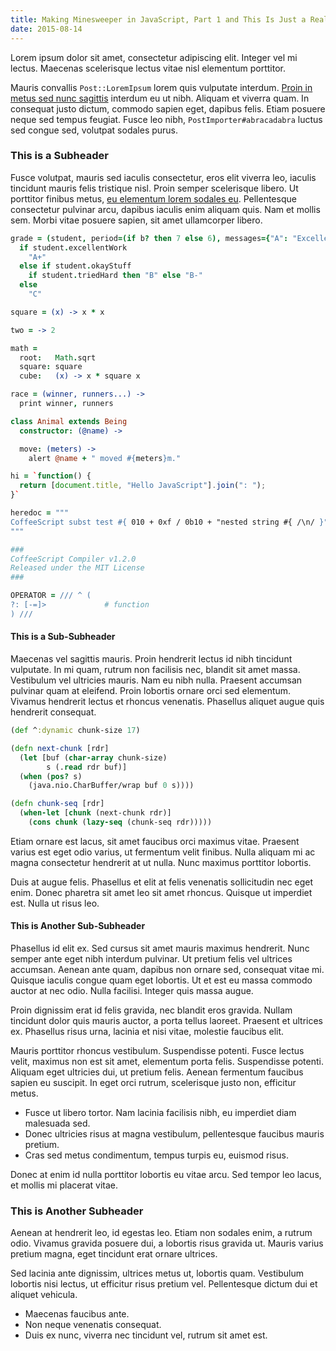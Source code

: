 ```yaml
---
title: Making Minesweeper in JavaScript, Part 1 and This Is Just a Really Long Title and Such and I'll Just Keep Going
date: 2015-08-14
---
```


Lorem ipsum dolor sit amet, consectetur adipiscing elit. Integer vel mi lectus.
Maecenas scelerisque lectus vitae nisl elementum porttitor.

Mauris convallis <code>Post::LoremIpsum</code> lorem quis vulputate interdum.
<a href="#">Proin in metus sed nunc sagittis</a> interdum eu ut nibh. Aliquam
et viverra quam. In consequat justo dictum, commodo sapien eget, dapibus
felis. Etiam posuere neque sed tempus feugiat. Fusce leo nibh,
<code>PostImporter#abracadabra</code> luctus sed congue sed, volutpat sodales
purus.

### This is a Subheader

Fusce volutpat, mauris sed iaculis consectetur, eros elit viverra leo, iaculis
tincidunt mauris felis tristique nisl. Proin semper scelerisque libero. Ut
porttitor finibus metus, <a href="#">eu elementum lorem sodales eu</a>.
Pellentesque consectetur pulvinar arcu, dapibus iaculis enim aliquam quis. Nam
et mollis sem. Morbi vitae posuere sapien, sit amet ullamcorper libero.

``` coffee
grade = (student, period=(if b? then 7 else 6), messages={"A": "Excellent"}) ->
  if student.excellentWork
    "A+"
  else if student.okayStuff
    if student.triedHard then "B" else "B-"
  else
    "C"

square = (x) -> x * x

two = -> 2

math =
  root:   Math.sqrt
  square: square
  cube:   (x) -> x * square x

race = (winner, runners...) ->
  print winner, runners

class Animal extends Being
  constructor: (@name) ->

  move: (meters) ->
    alert @name + " moved #{meters}m."

hi = `function() {
  return [document.title, "Hello JavaScript"].join(": ");
}`

heredoc = """
CoffeeScript subst test #{ 010 + 0xf / 0b10 + "nested string #{ /\n/ }"}
"""

###
CoffeeScript Compiler v1.2.0
Released under the MIT License
###

OPERATOR = /// ^ (
?: [-=]>             # function
) ///
```

#### This is a Sub-Subheader

Maecenas vel sagittis mauris. Proin hendrerit lectus id nibh tincidunt
vulputate. In mi quam, rutrum non facilisis nec, blandit sit amet massa.
Vestibulum vel ultricies mauris. Nam eu nibh nulla. Praesent accumsan pulvinar
quam at eleifend. Proin lobortis ornare orci sed elementum. Vivamus hendrerit
lectus et rhoncus venenatis. Phasellus aliquet augue quis hendrerit consequat.

``` clojure
(def ^:dynamic chunk-size 17)

(defn next-chunk [rdr]
  (let [buf (char-array chunk-size)
        s (.read rdr buf)]
  (when (pos? s)
    (java.nio.CharBuffer/wrap buf 0 s))))

(defn chunk-seq [rdr]
  (when-let [chunk (next-chunk rdr)]
    (cons chunk (lazy-seq (chunk-seq rdr)))))
```

Etiam ornare est lacus, sit amet faucibus orci maximus vitae. Praesent varius
est eget odio varius, ut fermentum velit finibus. Nulla aliquam mi ac magna
consectetur hendrerit at ut nulla. Nunc maximus porttitor lobortis.

Duis at augue felis. Phasellus et elit at felis venenatis sollicitudin nec eget
enim. Donec pharetra sit amet leo sit amet rhoncus. Quisque ut imperdiet est.
Nulla ut risus leo.

#### This is Another Sub-Subheader

Phasellus id elit ex. Sed cursus sit amet mauris maximus hendrerit. Nunc semper
ante eget nibh interdum pulvinar. Ut pretium felis vel ultrices accumsan. Aenean
ante quam, dapibus non ornare sed, consequat vitae mi. Quisque iaculis congue
quam eget lobortis. Ut et est eu massa commodo auctor at nec odio. Nulla
facilisi. Integer quis massa augue.

Proin dignissim erat id felis gravida, nec blandit eros gravida. Nullam
tincidunt dolor quis mauris auctor, a porta tellus laoreet. Praesent et ultrices
ex. Phasellus risus urna, lacinia et nisi vitae, molestie faucibus elit.

Mauris porttitor rhoncus vestibulum. Suspendisse potenti. Fusce lectus velit,
maximus non est sit amet, elementum porta felis. Suspendisse potenti. Aliquam
eget ultricies dui, ut pretium felis. Aenean fermentum faucibus sapien eu
suscipit. In eget orci rutrum, scelerisque justo non, efficitur metus.

* Fusce ut libero tortor. Nam lacinia facilisis nibh, eu imperdiet diam
  malesuada sed.
* Donec ultricies risus at magna vestibulum, pellentesque faucibus mauris
  pretium.
* Cras sed metus condimentum, tempus turpis eu, euismod risus.

Donec at enim id nulla porttitor lobortis eu vitae arcu. Sed tempor leo lacus,
et mollis mi placerat vitae.

### This is Another Subheader

Aenean at hendrerit leo, id egestas leo. Etiam non sodales enim, a rutrum odio.
Vivamus gravida posuere dui, a lobortis risus gravida ut. Mauris varius pretium
magna, eget tincidunt erat ornare ultrices.

Sed lacinia ante dignissim, ultrices metus ut, lobortis quam. Vestibulum
lobortis nisi lectus, ut efficitur risus pretium vel. Pellentesque dictum dui et
aliquet vehicula.

* Maecenas faucibus ante.
* Non neque venenatis consequat.
* Duis ex nunc, viverra nec tincidunt vel, rutrum sit amet est.

